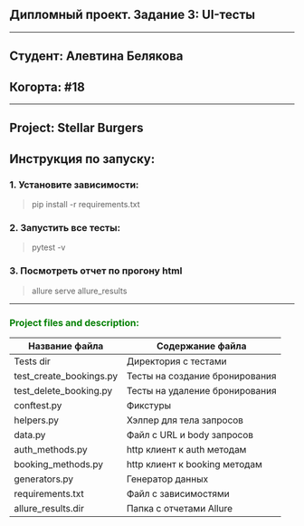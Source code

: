 ## Дипломный проект. Задание 3: UI-тесты
<hr>

## Студент: Алевтина Белякова

## <h>Когорта: #18</h>
<hr>

## <h>Project: Stellar Burgers</h>

## <h>Инструкция по запуску:</h>

### <h>1. Установите зависимости:</h>

> pip install -r requirements.txt</h>

### <h>2. Запустить все тесты:</h>

> pytest -v

### <h>3. Посмотреть отчет по прогону html</h>

> allure serve allure_results


<hr>

<h3 align="left" style="color:green">Project files and description:</h3>

| Название файла          | Содержание файла               |
|-------------------------|--------------------------------|
| Tests dir               | Директория с тестами           |
| test_create_bookings.py | Тесты на создание бронирования |
| test_delete_booking.py  | Тесты на удаление бронирования |
| conftest.py             | Фикстуры                       |
| helpers.py              | Хэлпер для тела запросов       |
| data.py                 | Файл с URL и body запросов     |
| auth_methods.py         | http клиент к auth методам     |
| booking_methods.py      | http клиент к booking методам  |
| generators.py           | Генератор данных               |
| requirements.txt        | Файл с зависимостями           |
| allure_results.dir      | Папка с отчетами Allure        |

